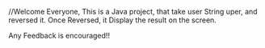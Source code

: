 //Welcome Everyone, This is a Java project, that take user String uper, and reversed it. Once Reversed, it Display the result on the screen.

Any Feedback is encouraged!!
